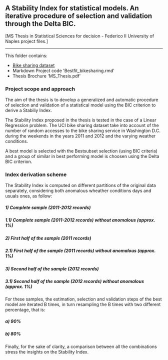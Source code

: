 ## A Stability Index for statistical models. An iterative procedure of selection and validation through the Delta BIC.

[MS Thesis in Statistical Sciences for decision - Federico II University of Naples project files.]
****************************************************************************************************************

This folder contains:

- [Bike sharing dataset](https://archive.ics.uci.edu/ml/datasets/bike+sharing+dataset) 
- Markdown Project code 'Bestfit_bikesharing.rmd' 
- Thesis Brochure 'MS_Thesis.pdf'

### Project scope and approach

The aim of the thesis is to develop a generalized and automatic procedure of selection and validation of a statistical model using the BIC criterion to derive a Stabiliy Index.

The Stability Index proposed in the thesis is tested in the case of a Linear Regression problem.  The UCI bike sharing dataset take into account of the number of random accesses to the bike sharing service in Washington D.C. during the weekends in the years 2011 and 2012 and the varying weather conditions. 

A best model is selected with the Bestsubset selection (using BIC criteria) and a group of similar in best performing model is choosen using the Delta BIC criterion.

### Index derivation scheme

The Stability Index is computed on different partitions of the original data separately, considering both anomalous wheather conditions days and usuals ones, as follow: 

##### 1) Complete sample (2011-2012 records) 
##### 1.1) Complete sample (2011-2012 records) without anomalous (approx. 1%)
##### 2) First half of the sample (2011 records)  
##### 2.1) First half of the sample (2011 records) without anomalous (approx. 1%)
##### 3) Second half of the sample (2012 records)  
##### 3.1) Second half of the sample (2012 records) without anomalous (approx. 1%)

For these samples, the estimation, selection and validation steps of the best model are iterated B times, in turn resampling the B times with two different percentage, that is: 

##### a) 90% 
##### b) 80%

Finally, for the sake of clarity, a comparison between all the combinations stress the insights on the Stability Index.   



